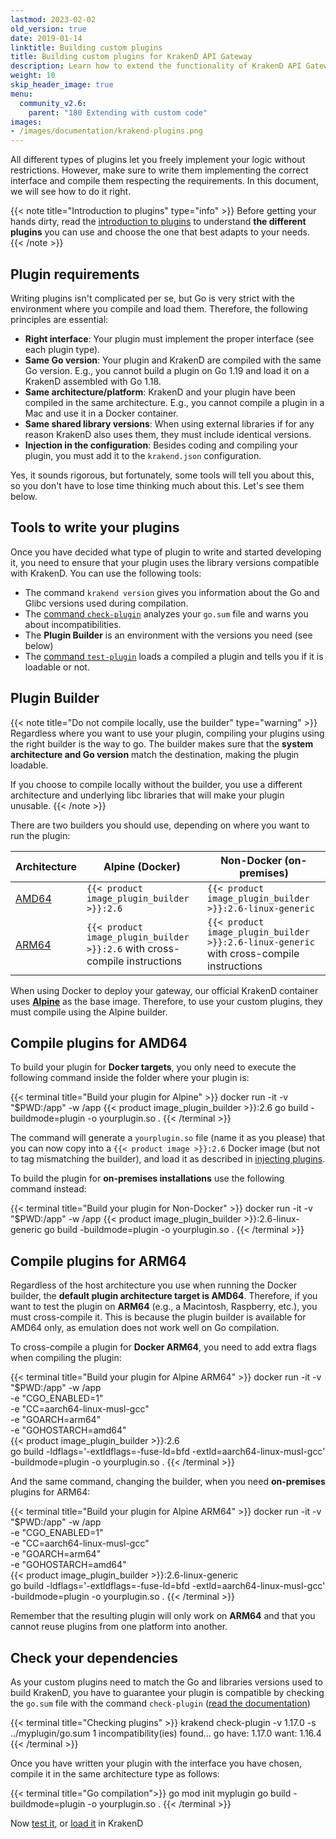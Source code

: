 ```yaml
---
lastmod: 2023-02-02
old_version: true
date: 2019-01-14
linktitle: Building custom plugins
title: Building custom plugins for KrakenD API Gateway
description: Learn how to extend the functionality of KrakenD API Gateway by writing and building custom plugins, enabling custom business logic and workflows
weight: 10
skip_header_image: true
menu:
  community_v2.6:
    parent: "180 Extending with custom code"
images:
- /images/documentation/krakend-plugins.png
---
```

All different types of plugins let you freely implement your logic without restrictions. However, make sure to write them implementing the correct interface and compile them respecting the requirements. In this document, we will see how to do it right.

{{< note title="Introduction to plugins" type="info" >}}
Before getting your hands dirty, read the [introduction to plugins](/docs/v2.6/extending/) to understand **the different plugins** you can use and choose the one that best adapts to your needs.
{{< /note >}}


## Plugin requirements
Writing plugins isn't complicated per se, but Go is very strict with the environment where you compile and load them. Therefore, the following principles are essential:

- **Right interface**: Your plugin must implement the proper interface (see each plugin type).
- **Same Go version**: Your plugin and KrakenD are compiled with the same Go version. E.g., you cannot build a plugin on Go 1.19 and load it on a KrakenD assembled with Go 1.18.
- **Same architecture/platform**: KrakenD and your plugin have been compiled in the same architecture. E.g., you cannot compile a plugin in a Mac and use it in a Docker container.
- **Same shared library versions**: When using external libraries if for any reason KrakenD also uses them, they must include identical versions.
- **Injection in the configuration**: Besides coding and compiling your plugin, you must add it to the `krakend.json` configuration.

Yes, it sounds rigorous, but fortunately, some tools will tell you about this, so you don't have to lose time thinking much about this. Let's see them below.

## Tools to write your plugins
Once you have decided what type of plugin to write and started developing it, you need to ensure that your plugin uses the library versions compatible with KrakenD. You can use the following tools:

- The command `krakend version` gives you information about the Go and Glibc versions used during compilation.
- The [command `check-plugin`](/docs/v2.6/extending/check-plugin/) analyzes your `go.sum` file and warns you about incompatibilities.
- The **Plugin Builder** is an environment with the versions you need (see below)
- The [command `test-plugin`](/docs/v2.6/extending/test-plugin/) loads a compiled a plugin and tells you if it is loadable or not.

## Plugin Builder
{{< note title="Do not compile locally, use the builder" type="warning" >}}
Regardless where you want to use your plugin, compiling your plugins using the right builder is the way to go. The builder makes sure that the **system architecture and Go version** match the destination, making the plugin loadable.

If you choose to compile locally without the builder, you use a different architecture and underlying libc libraries that will make your plugin unusable.
{{< /note >}}

There are two builders you should use, depending on where you want to run the plugin:

| Architecture | Alpine (Docker) | Non-Docker (on-premises) |
|--------------|---------------------------------------------------------------------|-----------------------------------------------------------------------------------|
| [AMD64](/docs/v2.6/extending/writing-plugins/#compile-plugins-for-amd64)        | `{{< product image_plugin_builder >}}:2.6` | `{{< product image_plugin_builder >}}:2.6-linux-generic` |
| [ARM64](/docs/v2.6/extending/writing-plugins/#compile-plugins-for-arm64)        | `{{< product image_plugin_builder >}}:2.6` with cross-compile instructions | `{{< product image_plugin_builder >}}:2.6-linux-generic` with cross-compile instructions |

When using Docker to deploy your gateway, our official KrakenD container uses **[Alpine](https://hub.docker.com/_/alpine)** as the base image. Therefore, to use your custom plugins, they must compile using the Alpine builder.

## Compile plugins for AMD64
To build your plugin for **Docker targets**, you only need to execute the following command inside the folder where your plugin is:

{{< terminal title="Build your plugin for Alpine" >}}
docker run -it -v "$PWD:/app" -w /app {{< product image_plugin_builder >}}:2.6 go build -buildmode=plugin -o yourplugin.so .
{{< /terminal >}}

The command will generate a `yourplugin.so` file (name it as you please) that you can now copy into a `{{< product image >}}:2.6` Docker image (but not to tag mismatching the builder), and load it as described in [injecting plugins](/docs/v2.6/extending/injecting-plugins/).

To build the plugin for **on-premises installations** use the following command instead:

{{< terminal title="Build your plugin for Non-Docker" >}}
docker run -it -v "$PWD:/app" -w /app {{< product image_plugin_builder >}}:2.6-linux-generic go build -buildmode=plugin -o yourplugin.so .
{{< /terminal >}}

## Compile plugins for ARM64
Regardless of the host architecture you use when running the Docker builder, the **default plugin architecture target is AMD64**. Therefore, if you want to test the plugin on **ARM64** (e.g., a Macintosh, Raspberry, etc.), you must cross-compile it. This is because the plugin builder is available for AMD64 only, as emulation does not work well on Go compilation.

To cross-compile a plugin for **Docker ARM64**, you need to add extra flags when compiling the plugin:


{{< terminal title="Build your plugin for Alpine ARM64" >}}
docker run -it -v "$PWD:/app" -w /app \
-e "CGO_ENABLED=1" \
-e "CC=aarch64-linux-musl-gcc" \
-e "GOARCH=arm64" \
-e "GOHOSTARCH=amd64" \
{{< product image_plugin_builder >}}:2.6 \
go build -ldflags='-extldflags=-fuse-ld=bfd -extld=aarch64-linux-musl-gcc' \
-buildmode=plugin -o yourplugin.so .
{{< /terminal >}}

And the same command, changing the builder, when you need **on-premises** plugins for ARM64:

{{< terminal title="Build your plugin for Alpine ARM64" >}}
docker run -it -v "$PWD:/app" -w /app \
-e "CGO_ENABLED=1" \
-e "CC=aarch64-linux-musl-gcc" \
-e "GOARCH=arm64" \
-e "GOHOSTARCH=amd64" \
{{< product image_plugin_builder >}}:2.6-linux-generic \
go build -ldflags='-extldflags=-fuse-ld=bfd -extld=aarch64-linux-musl-gcc' \
-buildmode=plugin -o yourplugin.so .
{{< /terminal >}}

Remember that the resulting plugin will only work on **ARM64** and that you cannot reuse plugins from one platform into another.

## Check your dependencies
As your custom plugins need to match the Go and libraries versions used to build KrakenD, you have to guarantee your plugin is compatible by checking the `go.sum` file with the command `check-plugin` ([read the documentation](/docs/v2.6/extending/check-plugin/))

{{< terminal title="Checking plugins" >}}
krakend check-plugin -v 1.17.0 -s ../myplugin/go.sum
1 incompatibility(ies) found...
go
  have: 1.17.0
  want: 1.16.4
{{< /terminal >}}

Once you have written your plugin with the interface you have chosen, compile it in the same architecture type as follows:

{{< terminal title="Go compilation">}}
go mod init myplugin
go build -buildmode=plugin -o yourplugin.so .
{{< /terminal >}}

Now [test it](/docs/v2.6/extending/test-plugin/), or [load it](/docs/v2.6/extending/injecting-plugins/) in KrakenD